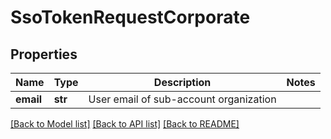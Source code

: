 # SsoTokenRequestCorporate

## Properties
Name | Type | Description | Notes
------------ | ------------- | ------------- | -------------
**email** | **str** | User email of sub-account organization | 

[[Back to Model list]](../README.md#documentation-for-models) [[Back to API list]](../README.md#documentation-for-api-endpoints) [[Back to README]](../README.md)


